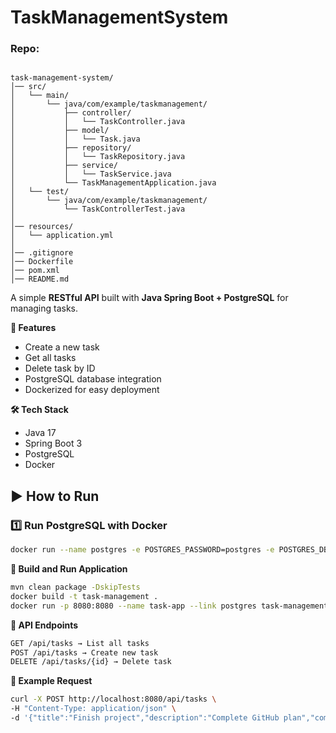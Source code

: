 # TaskManagementSystem

### Repo:
```

task-management-system/
│── src/
│   └── main/
│       └── java/com/example/taskmanagement/
│           ├── controller/
│           │   └── TaskController.java
│           ├── model/
│           │   └── Task.java
│           ├── repository/
│           │   └── TaskRepository.java
│           ├── service/
│           │   └── TaskService.java
│           └── TaskManagementApplication.java
│   └── test/
│       └── java/com/example/taskmanagement/
│           └── TaskControllerTest.java
│
│── resources/
│   └── application.yml
│
│── .gitignore
│── Dockerfile
│── pom.xml
│── README.md
 ```

A simple **RESTful API** built with **Java Spring Boot + PostgreSQL** for managing tasks.

**🚀 Features**
- Create a new task
- Get all tasks
- Delete task by ID
- PostgreSQL database integration
- Dockerized for easy deployment

**🛠️ Tech Stack**
- Java 17
- Spring Boot 3
- PostgreSQL
- Docker

## ▶️ How to Run
### 1️⃣ Run PostgreSQL with Docker
```bash
docker run --name postgres -e POSTGRES_PASSWORD=postgres -e POSTGRES_DB=tasksdb -p 5432:5432 -d postgres
```
**📌 Build and Run Application**
```bash
mvn clean package -DskipTests
docker build -t task-management .
docker run -p 8080:8080 --name task-app --link postgres task-management
```

**📌 API Endpoints**
```bash
GET /api/tasks → List all tasks
POST /api/tasks → Create new task
DELETE /api/tasks/{id} → Delete task
```
**📌 Example Request**
```bash
curl -X POST http://localhost:8080/api/tasks \
-H "Content-Type: application/json" \
-d '{"title":"Finish project","description":"Complete GitHub plan","completed":false}'
```
